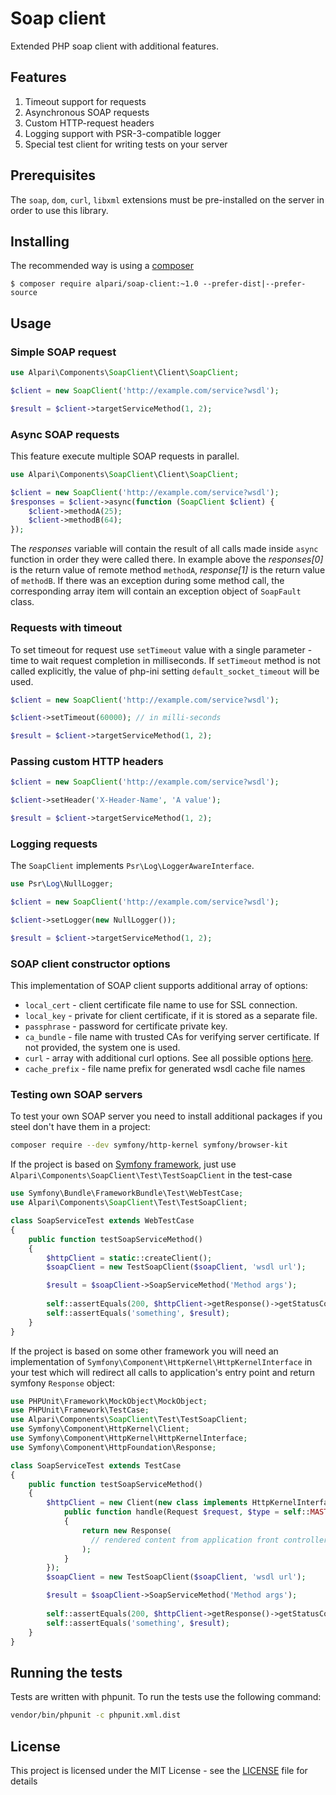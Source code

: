 # Soap client

Extended PHP soap client with additional features.

## Features

 1. Timeout support for requests
 1. Asynchronous SOAP requests
 1. Custom HTTP-request headers
 1. Logging support with PSR-3-compatible logger
 1. Special test client for writing tests on your server
 
## Prerequisites

The `soap`, `dom`, `curl`, `libxml` extensions must be pre-installed on the server in order to use this library.

## Installing

The recommended way is using a [composer](https://getcomposer.org/download/)

```
$ composer require alpari/soap-client:~1.0 --prefer-dist|--prefer-source
```

## Usage

### Simple SOAP request

```php
use Alpari\Components\SoapClient\Client\SoapClient;

$client = new SoapClient('http://example.com/service?wsdl');

$result = $client->targetServiceMethod(1, 2);
```

### Async SOAP requests

This feature execute multiple SOAP requests in parallel. 

```php
use Alpari\Components\SoapClient\Client\SoapClient;

$client = new SoapClient('http://example.com/service?wsdl');
$responses = $client->async(function (SoapClient $client) {
    $client->methodA(25);
    $client->methodB(64);
});
```

The _responses_ variable will contain the result of all calls made inside `async` function in order
they were called there. In example above the _responses[0]_ is the return value of
remote method `methodA`, _response[1]_ is the return value of `methodB`. 
If there was an exception during some method call, the corresponding array item will contain an exception object
of `SoapFault` class.
 
### Requests with timeout

To set timeout for request use `setTimeout` value with a single parameter - time to wait request completion
in milliseconds. If `setTimeout` method is not called explicitly, the value of php-ini setting
`default_socket_timeout` will be used.
 
```php
$client = new SoapClient('http://example.com/service?wsdl');

$client->setTimeout(60000); // in milli-seconds

$result = $client->targetServiceMethod(1, 2);
```
 
### Passing custom HTTP headers

```php
$client = new SoapClient('http://example.com/service?wsdl');

$client->setHeader('X-Header-Name', 'A value');

$result = $client->targetServiceMethod(1, 2);
```
 
### Logging requests

The `SoapClient` implements `Psr\Log\LoggerAwareInterface`.

```php
use Psr\Log\NullLogger;

$client = new SoapClient('http://example.com/service?wsdl');

$client->setLogger(new NullLogger());

$result = $client->targetServiceMethod(1, 2);
```

### SOAP client constructor options

This implementation of SOAP client supports additional array of options:

 - `local_cert` - client certificate file name to use for SSL connection.
 - `local_key` - private for client certificate, if it is stored as a separate file.
 - `passphrase` - password for certificate private key.
 - `ca_bundle` - file name with trusted CAs for verifying server certificate. If not provided, the system one is used.
 - `curl` - array with additional curl options. See all possible options [here](http://php.net/manual/en/function.curl-setopt.php).
 - `cache_prefix` - file name prefix for generated wsdl cache file names 
 
### Testing own SOAP servers

To test your own SOAP server you need to install additional packages if you steel don't have them
in a project:

```bash
composer require --dev symfony/http-kernel symfony/browser-kit
```

If the project is based on [Symfony framework](https://symfony.com), just use `Alpari\Components\SoapClient\Test\TestSoapClient` in
the test-case

```php
use Symfony\Bundle\FrameworkBundle\Test\WebTestCase;
use Alpari\Components\SoapClient\Test\TestSoapClient;

class SoapServiceTest extends WebTestCase
{
    public function testSoapServiceMethod()
    {
        $httpClient = static::createClient();
        $soapClient = new TestSoapClient($soapClient, 'wsdl url');

        $result = $soapClient->SoapServiceMethod('Method args');
        
        self::assertEquals(200, $httpClient->getResponse()->getStatusCode());
        self::assertEquals('something', $result);
    }
}
```

If the project is based on some other framework you will need an implementation of `Symfony\Component\HttpKernel\HttpKernelInterface`
in your test which will redirect all calls to application's entry point and return
symfony `Response` object:

```php
use PHPUnit\Framework\MockObject\MockObject;
use PHPUnit\Framework\TestCase;
use Alpari\Components\SoapClient\Test\TestSoapClient;
use Symfony\Component\HttpKernel\Client;
use Symfony\Component\HttpKernel\HttpKernelInterface;
use Symfony\Component\HttpFoundation\Response;

class SoapServiceTest extends TestCase
{
    public function testSoapServiceMethod()
    {
        $httpClient = new Client(new class implements HttpKernelInterface {
            public function handle(Request $request, $type = self::MASTER_REQUEST, $catch = true)
            {
                return new Response(
                  // rendered content from application front controller 
                );
            }
        });
        $soapClient = new TestSoapClient($soapClient, 'wsdl url');

        $result = $soapClient->SoapServiceMethod('Method args');
        
        self::assertEquals(200, $httpClient->getResponse()->getStatusCode());
        self::assertEquals('something', $result);
    }
}
```


## Running the tests

Tests are written with phpunit. To run the tests use the following command:

```bash
vendor/bin/phpunit -c phpunit.xml.dist
```

## License

This project is licensed under the MIT License - see the [LICENSE](LICENSE) file for details

